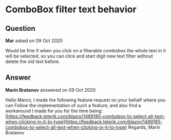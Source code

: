 # ComboBox filter text behavior

## Question

**Mar** asked on 09 Oct 2020

Would be fine if when you click on a filterable combobox the whole text in it will be selected, so you can click and start digit new text filter without delete the old text before.

## Answer

**Marin Bratanov** answered on 09 Oct 2020

Hello Marco, I made the following feature request on your behalf where you can Follow the implementation of such a feature, and also find a workaround I made for you for the time being: [https://feedback.telerik.com/blazor/1489185-combobox-to-select-all-text-when-clicking-in-it-to-type](https://feedback.telerik.com/blazor/1489185-combobox-to-select-all-text-when-clicking-in-it-to-type) Regards, Marin Bratanov
